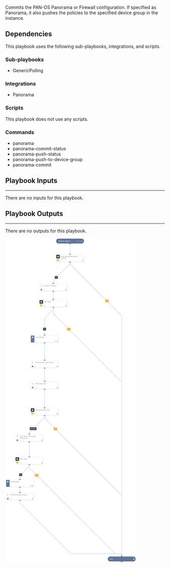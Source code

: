Commits the PAN-OS Panorama or Firewall configuration. If specified as Panorama, it also pushes the policies to the specified device group in the instance.

## Dependencies
This playbook uses the following sub-playbooks, integrations, and scripts.

### Sub-playbooks
* GenericPolling

### Integrations
* Panorama

### Scripts
This playbook does not use any scripts.

### Commands
* panorama
* panorama-commit-status
* panorama-push-status
* panorama-push-to-device-group
* panorama-commit

## Playbook Inputs
---
There are no inputs for this playbook.

## Playbook Outputs
---
There are no outputs for this playbook.

![Pan-OS_Commit_Configuration](https://raw.githubusercontent.com/demisto/content/1bdd5229392bd86f0cc58265a24df23ee3f7e662/docs/images/playbooks/PAN-OS_Commit_Configuration.png)
